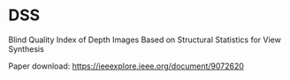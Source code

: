 # DSS
Blind Quality Index of Depth Images Based on Structural Statistics for View Synthesis

Paper download: https://ieeexplore.ieee.org/document/9072620

